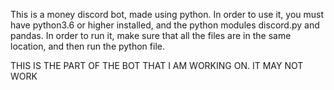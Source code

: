 This is a money discord bot, made using python. In order to use it, you must have python3.6 or higher installed, and the python modules discord.py and pandas. In order to run it, make sure that all the files are in the same location, and then run the python file.

THIS IS THE PART OF THE BOT THAT I AM WORKING ON. IT MAY NOT WORK
